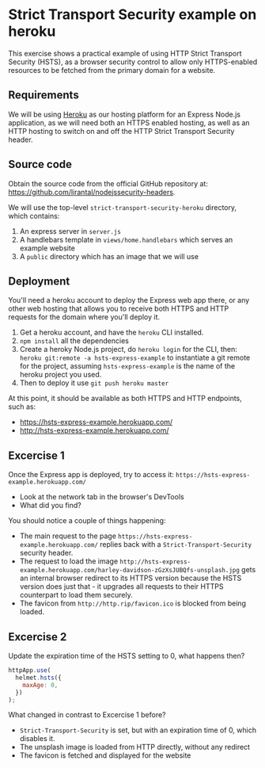 # Strict Transport Security example on heroku

This exercise shows a practical example of using HTTP Strict Transport Security (HSTS),
as a browser security control to allow only HTTPS-enabled resources to be fetched from
the primary domain for a website.

## Requirements

We will be using [Heroku](https://www.heroku.com/) as our hosting platform for an Express Node.js application, as we will need both an HTTPS enabled hosting, as well as an HTTP hosting to switch on and off the HTTP Strict Transport Security header.

## Source code

Obtain the source code from the official GitHub repository at: https://github.com/lirantal/nodejssecurity-headers.

We will use the top-level `strict-transport-security-heroku` directory, which contains:

1. An express server in `server.js`
2. A handlebars template in `views/home.handlebars` which serves an example website
3. A `public` directory which has an image that we will use

## Deployment

You'll need a heroku account to deploy the Express web app there, or any other
web hosting that allows you to receive both HTTPS and HTTP requests for the domain
where you'll deploy it.

1. Get a heroku account, and have the `heroku` CLI installed.
2. `npm install` all the dependencies
3. Create a heroky Node.js project, do `heroku login` for the CLI, then: `heroku git:remote -a hsts-express-example` to instantiate a git remote for the project, assuming `hsts-express-example` is the name of the heroku project you used.
4. Then to deploy it use `git push heroku master`

At this point, it should be available as both HTTPS and HTTP endpoints, such as:
* https://hsts-express-example.herokuapp.com/
* http://hsts-express-example.herokuapp.com/



## Excercise 1

Once the Express app is deployed, try to access it: `https://hsts-express-example.herokuapp.com/`

- Look at the network tab in the browser's DevTools
- What did you find?

You should notice a couple of things happening:
- The main request to the page `https://hsts-express-example.herokuapp.com/` replies back with a `Strict-Transport-Security` security header.
- The request to load the image `http://hsts-express-example.herokuapp.com/harley-davidson-zGzXsJUBQfs-unsplash.jpg` gets an internal browser redirect to its HTTPS version because the HSTS version does just that - it upgrades all requests to their HTTPS counterpart to load them securely.
- The favicon from `http://http.rip/favicon.ico` is blocked from being loaded.

## Excercise 2

Update the expiration time of the HSTS setting to 0, what happens then?

```js
httpApp.use(
  helmet.hsts({
    maxAge: 0,
  })
);
```

What changed in contrast to Excercise 1 before?

- `Strict-Transport-Security` is set, but with an expiration time of 0, which disables it.
- The unsplash image is loaded from HTTP directly, without any redirect
- The favicon is fetched and displayed for the website